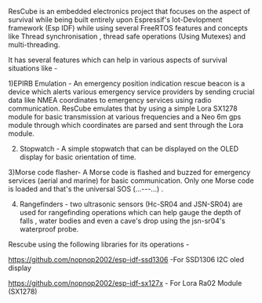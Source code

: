 ResCube is an embedded electronics project that focuses on the aspect of survival while being built entirely upon Espressif's Iot-Devlopment framework (Esp IDF) while using several FreeRTOS features and concepts like Thread synchronisation , thread safe operations (Using Mutexes) and multi-threading. 

It has several features which can help in various aspects of survival situations like -


1)EPIRB Emulation - An emergency position indication rescue beacon is a device which alerts various emergency service providers by sending crucial data like NMEA coordinates to emergency services using radio communication. ResCube emulates that by using a simple Lora SX1278 module for basic transmission at various frequencies and a Neo 6m gps module through which coordinates are parsed and sent through the Lora module.

2) Stopwatch - A simple stopwatch that can be displayed on the OLED display for basic orientation of time.

3)Morse code flasher- A Morse code is flashed and buzzed for emergency services (aerial and marine) for basic communication. Only one Morse code is loaded and that's the universal
 SOS (...---...) .

4) Rangefinders - two ultrasonic sensors (Hc-SR04 and JSN-SR04) are used for rangefinding operations which can help gauge the depth of falls , water bodies and even a cave's drop using the jsn-sr04's waterproof probe.

Rescube using the following libraries for its operations -

https://github.com/nopnop2002/esp-idf-ssd1306 -For SSD1306 I2C oled display

https://github.com/nopnop2002/esp-idf-sx127x - For Lora Ra02 Module (SX1278)





